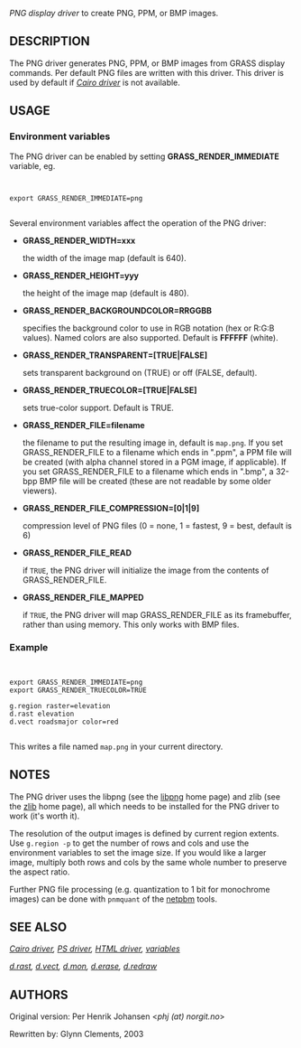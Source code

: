 
*PNG display driver* to create PNG, PPM, or BMP images.

## DESCRIPTION

The PNG driver generates PNG, PPM, or BMP images from GRASS display
commands. Per default PNG files are written with this driver. This
driver is used by default if *[Cairo
driver](cairodriver.html)* is not available.

## USAGE


### Environment variables

The PNG driver can be enabled by setting **GRASS\_RENDER\_IMMEDIATE**
variable, eg.

```


export GRASS_RENDER_IMMEDIATE=png


```


Several environment variables affect the operation of the PNG driver:

* **GRASS\_RENDER\_WIDTH=xxx**

  the width of the image map (default is 640).
* **GRASS\_RENDER\_HEIGHT=yyy**

  the height of the image map (default is 480).
* **GRASS\_RENDER\_BACKGROUNDCOLOR=RRGGBB**

  specifies the background color to use in RGB notation (hex or
  R:G:B values). Named colors are also supported. Default
  is **FFFFFF** (white).
* **GRASS\_RENDER\_TRANSPARENT=[TRUE|FALSE]**

  sets transparent background on (TRUE) or off (FALSE, default).
* **GRASS\_RENDER\_TRUECOLOR=[TRUE|FALSE]**

  sets true-color support. Default is TRUE.
* **GRASS\_RENDER\_FILE=filename**

  the filename to put the resulting image in, default is `map.png`.
  If you set GRASS\_RENDER\_FILE to a filename which ends in ".ppm", a PPM
  file will be created (with alpha channel stored in a PGM image, if applicable).
  If you set GRASS\_RENDER\_FILE to a filename which ends in ".bmp", a 32-bpp
  BMP file will be created (these are not readable by some older viewers).
* **GRASS\_RENDER\_FILE\_COMPRESSION=[0|1|9]**

  compression level of PNG files (0 = none, 1 = fastest, 9 = best, default is 6)
* **GRASS\_RENDER\_FILE\_READ**

  if `TRUE`, the PNG driver will initialize the image from
  the contents of GRASS\_RENDER\_FILE.
* **GRASS\_RENDER\_FILE\_MAPPED**

  if `TRUE`, the PNG driver
  will map GRASS\_RENDER\_FILE as its framebuffer, rather than using
  memory. This only works with BMP files.


### Example


```


export GRASS_RENDER_IMMEDIATE=png
export GRASS_RENDER_TRUECOLOR=TRUE

g.region raster=elevation
d.rast elevation
d.vect roadsmajor color=red


```


This writes a file named `map.png` in your current directory.

## NOTES

The PNG driver uses the libpng (see
the [libpng](http://www.libpng.org/pub/png/) home page) and
zlib (see the
[zlib](http://www.zlib.net) home page), all which needs to
be installed for the PNG driver to work (it's worth it).

The resolution of the output images is defined by current region
extents. Use `g.region -p` to get the number of rows and cols
and use the environment variables to set the image size. If you would
like a larger image, multiply both rows and cols by the same whole
number to preserve the aspect ratio.

Further PNG file processing (e.g. quantization to 1 bit for monochrome
images) can be done with `pnmquant` of
the [netpbm](https://netpbm.sourceforge.net/) tools.

## SEE ALSO

*[Cairo driver](cairodriver.html),
[PS driver](psdriver.html),
[HTML driver](htmldriver.html),
[variables](variables.html)*

*[d.rast](d.rast.html),
[d.vect](d.vect.html),
[d.mon](d.mon.html),
[d.erase](d.erase.html),
[d.redraw](d.redraw.html)*

## AUTHORS

Original version: Per Henrik Johansen <*phj (at)
norgit.no*>

Rewritten by: Glynn Clements, 2003
